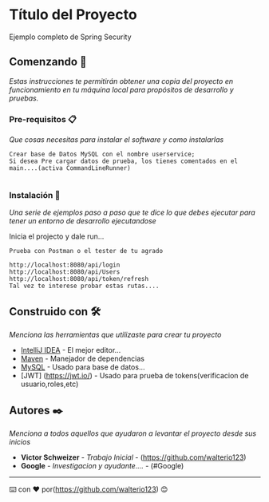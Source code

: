 # Título del Proyecto

Ejemplo completo de Spring Security

## Comenzando 🚀

_Estas instrucciones te permitirán obtener una copia del proyecto en funcionamiento en tu máquina local para propósitos de desarrollo y pruebas._



### Pre-requisitos 📋

_Que cosas necesitas para instalar el software y como instalarlas_

```
Crear base de Datos MySQL con el nombre userservice;
Si desea Pre cargar datos de prueba, los tienes comentados en el main....(activa CommandLineRunner)


```

### Instalación 🔧

_Una serie de ejemplos paso a paso que te dice lo que debes ejecutar para tener un entorno de desarrollo ejecutandose_

Inicia el projecto y dale run...

```
Prueba con Postman o el tester de tu agrado
```



```
http://localhost:8080/api/login
http://localhost:8080/api/Users
http://localhost:8080/api/token/refresh
Tal vez te interese probar estas rutas....
```


## Construido con 🛠️

_Menciona las herramientas que utilizaste para crear tu proyecto_

* [IntelliJ IDEA](www.jetbrains.com) - El mejor editor...
* [Maven](https://maven.apache.org/) - Manejador de dependencias
* [MySQL](https://www.mysql.com) - Usado para base de datos...
* [JWT] (https://jwt.io/) - Usado para prueba de tokens(verificacion de usuario,roles,etc)



## Autores ✒️

_Menciona a todos aquellos que ayudaron a levantar el proyecto desde sus inicios_

* **Victor Schweizer** - *Trabajo Inicial* - (https://github.com/walterio123)
* **Google** - *Investigacion y ayudante....* - (#Google)



 






---
⌨️ con ❤️ por(https://github.com/walterio123) 😊
